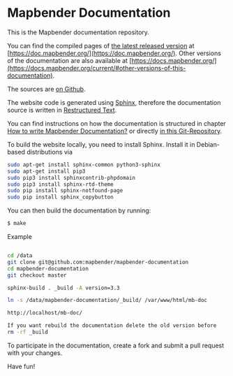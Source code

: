 # Mapbender Documentation

This is the Mapbender documentation repository.

You can find the compiled pages of [the latest released version](https://github.com/mapbender/mapbender-documentation/releases) at [https://doc.mapbender.org/](https://doc.mapbender.org/). Other versions of the documentation are also available at [https://docs.mapbender.org/](https://docs.mapbender.org/current/#other-versions-of-this-documentation).

The sources are [on Github](https://github.com/mapbender/mapbender-documentation).

The website code is generated using [Sphinx](http://sphinx-doc.org/), therefore the documentation source is written in [Restructured Text](http://sphinx-doc.org/rest.html).

You can find instructions on how the documentation is structured in chapter [How to write Mapbender Documentation?](http://doc.mapbender.org/en/book/development/documentation_howto.html) or directly [in this Git-Repository](https://github.com/mapbender/mapbender-documentation/blob/master/en/documentation_howto.rst).


To build the website locally, you need to install Sphinx. Install it in Debian-based distributions via

```bash
sudo apt-get install sphinx-common python3-sphinx
sudo apt-get install pip3
sudo pip3 install sphinxcontrib-phpdomain
sudo pip3 install sphinx-rtd-theme
sudo pip install sphinx-notfound-page
sudo pip install sphinx_copybutton
```

You can then build the documentation by running:

```bash
$ make
```

Example

```bash

cd /data
git clone git@github.com:mapbender/mapbender-documentation
cd mapbender-documentation
git checkout master

sphinx-build . _build -A version=3.3

ln -s /data/mapbender-documentation/_build/ /var/www/html/mb-doc

http://localhost/mb-doc/

If you want rebuild the documentation delete the old version before
rm -rf _build
```

To participate in the documentation, create a fork and submit a pull request with your changes.


Have fun!
